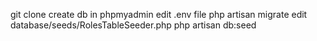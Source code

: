 git clone
create db in phpmyadmin
edit .env file 
php artisan migrate
edit database/seeds/RolesTableSeeder.php
php artisan db:seed